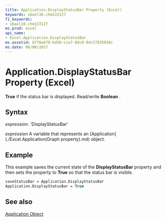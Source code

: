 ```yaml
---
title: Application.DisplayStatusBar Property (Excel)
keywords: vbaxl10.chm133127
f1_keywords:
- vbaxl10.chm133127
ms.prod: excel
api_name:
- Excel.Application.DisplayStatusBar
ms.assetid: bf70a679-bd50-cce7-0dc0-0dc57835038c
ms.date: 06/08/2017
---
```



# Application.DisplayStatusBar Property (Excel)

 **True** if the status bar is displayed. Read/write **Boolean** .


## Syntax

 _expression_. 'DisplayStatusBar'

 _expression_ A variable that represents an [Application](./Excel.Application(Graph property).md) object.


## Example

This example saves the current state of the  **DisplayStatusBar** property and then sets the property to **True** so that the status bar is visible.


```vb
saveStatusBar = Application.DisplayStatusBar 
Application.DisplayStatusBar = True
```


## See also


[Application Object](Excel.Application(objec).md)

